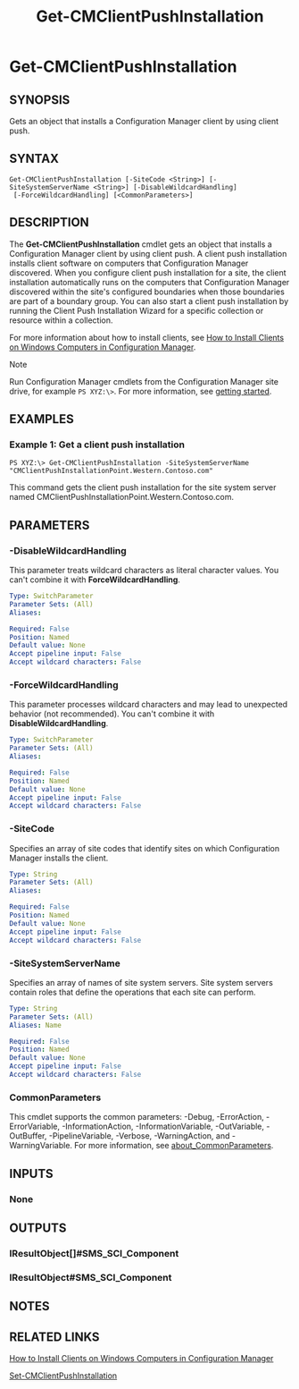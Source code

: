 ﻿---
description: Gets an object that installs a Configuration Manager client by using client push.
external help file: AdminUI.PS.dll-Help.xml
Module Name: ConfigurationManager
ms.date: 05/02/2019
schema: 2.0.0
title: Get-CMClientPushInstallation
---

# Get-CMClientPushInstallation

## SYNOPSIS
Gets an object that installs a Configuration Manager client by using client push.

## SYNTAX

```
Get-CMClientPushInstallation [-SiteCode <String>] [-SiteSystemServerName <String>] [-DisableWildcardHandling]
 [-ForceWildcardHandling] [<CommonParameters>]
```

## DESCRIPTION
The **Get-CMClientPushInstallation** cmdlet gets an object that installs a Configuration Manager client by using client push.
A client push installation installs client software on computers that Configuration Manager discovered.
When you configure client push installation for a site, the client installation automatically runs on the computers that Configuration Manager discovered within the site's configured boundaries when those boundaries are part of a boundary group.
You can also start a client push installation by running the Client Push Installation Wizard for a specific collection or resource within a collection.

For more information about how to install clients, see [How to Install Clients on Windows Computers in Configuration Manager](/mem/configmgr/core/clients/deploy/deploy-clients-to-windows-computers).

> [!NOTE]
> Run Configuration Manager cmdlets from the Configuration Manager site drive, for example `PS XYZ:\>`. For more information, see [getting started](/powershell/sccm/overview).

## EXAMPLES

### Example 1: Get a client push installation
```
PS XYZ:\> Get-CMClientPushInstallation -SiteSystemServerName "CMClientPushInstallationPoint.Western.Contoso.com"
```

This command gets the client push installation for the site system server named CMClientPushInstallationPoint.Western.Contoso.com.

## PARAMETERS

### -DisableWildcardHandling

This parameter treats wildcard characters as literal character values. You can't combine it with **ForceWildcardHandling**.

```yaml
Type: SwitchParameter
Parameter Sets: (All)
Aliases:

Required: False
Position: Named
Default value: None
Accept pipeline input: False
Accept wildcard characters: False
```

### -ForceWildcardHandling

This parameter processes wildcard characters and may lead to unexpected behavior (not recommended). You can't combine it with **DisableWildcardHandling**.

```yaml
Type: SwitchParameter
Parameter Sets: (All)
Aliases:

Required: False
Position: Named
Default value: None
Accept pipeline input: False
Accept wildcard characters: False
```

### -SiteCode
Specifies an array of site codes that identify sites on which Configuration Manager installs the client.

```yaml
Type: String
Parameter Sets: (All)
Aliases:

Required: False
Position: Named
Default value: None
Accept pipeline input: False
Accept wildcard characters: False
```

### -SiteSystemServerName
Specifies an array of names of site system servers.
Site system servers contain roles that define the operations that each site can perform.

```yaml
Type: String
Parameter Sets: (All)
Aliases: Name

Required: False
Position: Named
Default value: None
Accept pipeline input: False
Accept wildcard characters: False
```

### CommonParameters
This cmdlet supports the common parameters: -Debug, -ErrorAction, -ErrorVariable, -InformationAction, -InformationVariable, -OutVariable, -OutBuffer, -PipelineVariable, -Verbose, -WarningAction, and -WarningVariable. For more information, see [about_CommonParameters](http://go.microsoft.com/fwlink/?LinkID=113216).

## INPUTS

### None
## OUTPUTS

### IResultObject[]#SMS_SCI_Component
### IResultObject#SMS_SCI_Component
## NOTES

## RELATED LINKS

[How to Install Clients on Windows Computers in Configuration Manager](/mem/configmgr/core/clients/deploy/deploy-clients-to-windows-computers)

[Set-CMClientPushInstallation](Set-CMClientPushInstallation.md)


